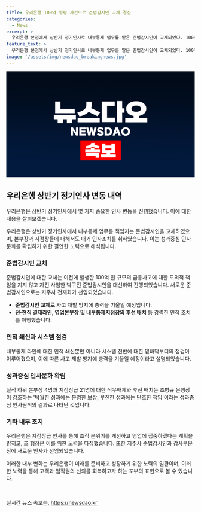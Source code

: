 ```yaml
---
title: 우리은행 100억 횡령 사건으로 준법감시인 교체·경질
categories:
  - News
excerpt: >
  우리은행 본점에서 상반기 정기인사로 내부통제 업무를 맡은 준법감시인이 교체되었다. 100억 원 규모의 금융사고로 인해 박구진 준법감시인이 사임하고, 전재화 준법감시인이 채용되었다. 이에 따라 관련된 전·현직 결재라인, 영업본부장, 내부통제지점장 등에도 강력한 인사상 책임을 부여했으며, 내부통제 시스템을 견고히 강화할 계획이다. 뿐만 아니라 4명의 본부장과 21명의 지점장급 직원이 직무배제 및 후선 배치되는 등 성과중심 인사원칙이 강조되고, 임직원들에 대한 승진과 이동도 이뤄져 조직 분위기를 회복하고자 한다.
feature_text: >
  우리은행 본점에서 상반기 정기인사로 내부통제 업무를 맡은 준법감시인이 교체되었다. 100억 원 규모의 금융사고로 인해 박구진 준법감시인이 사임하고, 전재화 준법감시인이 채용되었다. 이에 따라 관련된 전·현직 결재라인, 영업본부장, 내부통제지점장 등에도 강력한 인사상 책임을 부여했으며, 내부통제 시스템을 견고히 강화할 계획이다. 뿐만 아니라 4명의 본부장과 21명의 지점장급 직원이 직무배제 및 후선 배치되는 등 성과중심 인사원칙이 강조되고, 임직원들에 대한 승진과 이동도 이뤄져 조직 분위기를 회복하고자 한다.
image: '/assets/img/newsdao_breakingnews.jpg'
---
```


<p><img src="/assets/img/newsdao_breakingnews.jpg" alt="ranknews 속보" /></p>

<h2 data-ke-size="size26">우리은행 상반기 정기인사 변동 내역</h2>

<p>우리은행은 상반기 정기인사에서 몇 가지 중요한 인사 변동을 진행했습니다. 이에 대한 내용을 살펴보겠습니다.</p>

<p data-ke-size="size16">우리은행은 상반기 정기인사에서 내부통제 업무를 책임지는 준법감시인을 교체하였으며, 본부장과 지점장들에 대해서도 대거 인사조치를 취하였습니다. 이는 성과중심 인사문화를 확립하기 위한 결연한 노력으로 해석됩니다.</p>

<h3 data-ke-size="size24">준법감시인 교체</h3>

<p>준법감시인에 대한 교체는 이전에 발생한 100억 원 규모의 금융사고에 대한 도의적 책임을 지지 않고 자진 사임한 박구진 준법감시인을 대신하여 진행되었습니다. 새로운 준법감시인으로는 지주사 전재화가 선임되었습니다.</p>

<ul>
    <li><b>준법감시인 교체로</b> 사고 재발 방지에 총력을 기울일 예정입니다.</li>
    <li><b>전·현직 결재라인, 영업본부장 및 내부통제지점장의 후선 배치</b> 등 강력한 인적 조치를 이행했습니다.</li>
</ul>

<h3 data-ke-size="size24">인적 쇄신과 시스템 점검</h3>

<p>내부통제 라인에 대한 인적 쇄신뿐만 아니라 시스템 전반에 대한 밑바닥부터의 점검이 이루어졌으며, 이에 따른 사고 재발 방지에 총력을 기울일 예정이라고 설명되었습니다.</p>

<h3 data-ke-size="size24">성과중심 인사문화 확립</h3>

<p>실적 하위 본부장 4명과 지점장급 21명에 대한 직무배제와 후선 배치는 조병규 은행장이 강조하는 '탁월한 성과에는 분명한 보상, 부진한 성과에는 단호한 책임'이라는 성과중심 인사원칙의 결과로 나타난 것입니다.</p>

<h3 data-ke-size="size24">기타 내부 조치</h3>

<p>우리은행은 지점장급 인사를 통해 조직 분위기를 개선하고 영업에 집중하겠다는 계획을 밝히고, 조 행장은 이를 위한 노력을 다짐했습니다. 또한 지주사 준법감시인과 감사부문장에 새로운 인사가 선임되었습니다.</p>

<p>이러한 내부 변화는 우리은행이 미래를 준비하고 성장하기 위한 노력의 일환이며, 이러한 노력을 통해 고객과 임직원의 신뢰를 회복하고자 하는 포부의 표현으로 볼 수 있습니다.</p>

<p data-ke-size="size16">&nbsp;</p>
실시간 뉴스 속보는, <a href="https://newsdao.kr" rel="dofollow">https://newsdao.kr</a>


